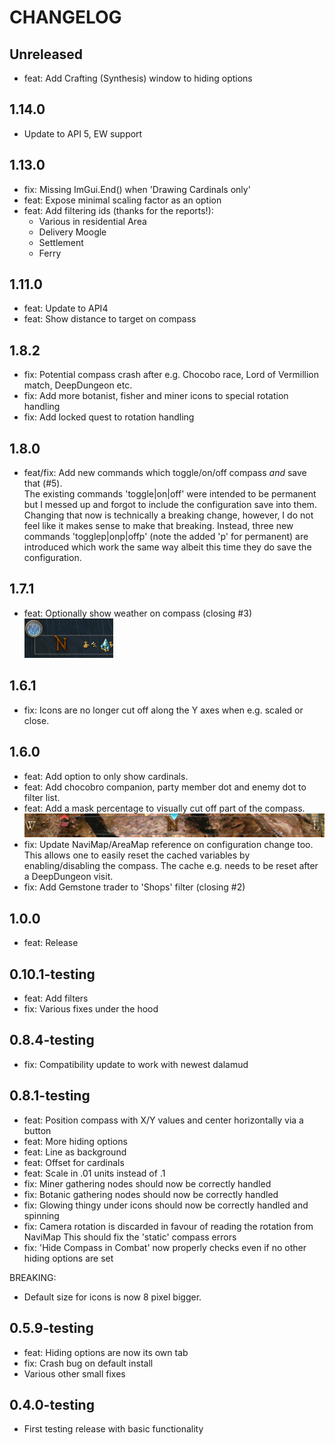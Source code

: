 ﻿# CHANGELOG

## Unreleased

- feat: Add Crafting (Synthesis) window to hiding options

## 1.14.0

- Update to API 5, EW support

## 1.13.0 

- fix: Missing ImGui.End() when 'Drawing Cardinals only'
- feat: Expose minimal scaling factor as an option
- feat: Add filtering ids (thanks for the reports!):
  - Various in residential Area
  - Delivery Moogle
  - Settlement
  - Ferry

## 1.11.0

- feat: Update to API4
- feat: Show distance to target on compass

## 1.8.2

- fix: Potential compass crash after e.g. Chocobo race, Lord of Vermillion match, DeepDungeon etc.
- fix: Add more botanist, fisher and miner icons to special rotation handling
- fix: Add locked quest to rotation handling

## 1.8.0

- feat/fix: Add new commands which toggle/on/off compass _and_ save that (#5).  
  The existing commands 'toggle|on|off' were intended to be permanent but I messed up and forgot
  to include the configuration save into them. Changing that now is technically a breaking change, however,
  I do not feel like it makes sense to make that breaking. Instead, three new commands 'togglep|onp|offp'
  (note the added 'p' for permanent)
  are introduced which work the same way albeit this time they do save the configuration.

## 1.7.1

- feat: Optionally show weather on compass (closing #3)  
  ![](docs/weather_icon.png)

## 1.6.1

- fix: Icons are no longer cut off along the Y axes when e.g. scaled or close.

## 1.6.0

- feat: Add option to only show cardinals.
- feat: Add chocobro companion, party member dot and enemy dot to filter list.
- feat: Add a mask percentage to visually cut off part of the compass.
  ![](docs/compass_mask_50.png)
- fix: Update NaviMap/AreaMap reference on configuration change too.
  This allows one to easily reset the cached variables by enabling/disabling the compass.
  The cache e.g. needs to be reset after a DeepDungeon visit.
- fix: Add Gemstone trader to 'Shops' filter (closing #2)

## 1.0.0

- feat: Release

## 0.10.1-testing

- feat: Add filters
- fix: Various fixes under the hood

## 0.8.4-testing

- fix: Compatibility update to work with newest dalamud

## 0.8.1-testing

- feat: Position compass with X/Y values and center horizontally via a button
- feat: More hiding options
- feat: Line as background
- feat: Offset for cardinals
- feat: Scale in .01 units instead of .1
- fix: Miner gathering nodes should now be correctly handled 
- fix: Botanic gathering nodes should now be correctly handled
- fix: Glowing thingy under icons should now be correctly handled and spinning
- fix: Camera rotation is discarded in favour of reading the rotation from NaviMap
    This should fix the 'static' compass errors
- fix: 'Hide Compass in Combat' now properly checks even if no other hiding options are set

BREAKING:
- Default size for icons is now 8 pixel bigger.

## 0.5.9-testing

- feat: Hiding options are now its own tab
- fix: Crash bug on default install
- Various other small fixes

## 0.4.0-testing

- First testing release with basic functionality